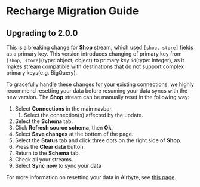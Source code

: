 # Recharge Migration Guide

## Upgrading to 2.0.0

This is a breaking change for **Shop** stream, which used `[shop, store]` fields as a primary key.
This version introduces changing of primary key from `[shop, store]`(type: object, object) to primary key `id`(type: integer), as it makes stream compatible with destinations that do not support complex primary keys(e.g. BigQuery).

To gracefully handle these changes for your existing connections, we highly recommend resetting your data before resuming your data syncs with the new version. The **Shop** stream can be manually reset in the following way:

1. Select **Connections** in the main navbar.
   1. Select the connection(s) affected by the update.
2. Select the **Schema** tab.
3. Click **Refresh source schema**, then **Ok**.
4. Select **Save changes** at the bottom of the page.
5. Select the **Status** tab and click three dots on the right side of **Shop**.
6. Press the **Clear data** button.
7. Return to the **Schema** tab.
8. Check all your streams.
9. Select **Sync now** to sync your data

For more information on resetting your data in Airbyte, see [this page](/platform/operator-guides/clear).